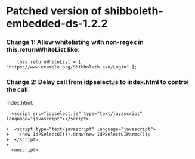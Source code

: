 # Patched version of shibboleth-embedded-ds-1.2.2

### Change 1: Allow whitelisting with non-regex in this.returnWhiteList like:

```
    this.returnWhiteList = [ "https://www.example.org/Shibboleth.sso/Login" ];
```

### Change 2: Delay call from idpselect.js to index.html to control the call.


index.html:
```
  <script src="idpselect.js" type="text/javascript" language="javascript"></script>

+  <script type="text/javascript" language="javascript">
+    (new IdPSelectUI()).draw(new IdPSelectUIParms());
+  </script>
+
  <noscript>

```